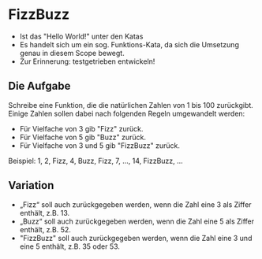 # FizzBuzz

* Ist das "Hello World!" unter den Katas
* Es handelt sich um ein sog. Funktions-Kata, da sich die Umsetzung genau in diesem Scope bewegt.
* Zur Erinnerung: testgetrieben entwickeln!

## Die Aufgabe

Schreibe eine Funktion, die die natürlichen Zahlen von 1 bis 100 zurückgibt. 
Einige Zahlen sollen dabei nach folgenden Regeln umgewandelt werden:

* Für Vielfache von 3 gib "Fizz" zurück.  
* Für Vielfache von 5 gib "Buzz" zurück.  
* Für Vielfache von 3 und 5 gib "FizzBuzz" zurück.  
   
Beispiel: 1, 2, Fizz, 4, Buzz, Fizz, 7, ..., 14, FizzBuzz, ... 

## Variation

* „Fizz“ soll auch zurückgegeben werden, wenn die Zahl eine 3 als Ziffer enthält, z.B. 13.  
* „Buzz“ soll auch zurückgegeben werden, wenn die Zahl eine 5 als Ziffer enthält, z.B. 52.  
* "FizzBuzz" soll auch zurückgegeben werden, wenn die Zahl eine 3 und eine 5 enthält, z.B. 35 oder 53.